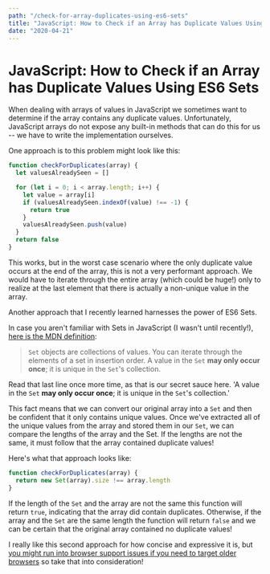 ```yaml
---
path: "/check-for-array-duplicates-using-es6-sets"
title: "JavaScript: How to Check if an Array has Duplicate Values Using ES6 Sets"
date: "2020-04-21"
---
```


# JavaScript: How to Check if an Array has Duplicate Values Using ES6 Sets

When dealing with arrays of values in JavaScript we sometimes want to determine if the array contains any duplicate values. Unfortunately, JavaScript arrays do not expose any built-in methods that can do this for us -- we have to write the implementation ourselves.

One approach is to this problem might look like this:

```javascript
function checkForDuplicates(array) {
  let valuesAlreadySeen = []

  for (let i = 0; i < array.length; i++) {
    let value = array[i]
    if (valuesAlreadySeen.indexOf(value) !== -1) {
      return true
    }
    valuesAlreadySeen.push(value)
  }
  return false
}
```

This works, but in the worst case scenario where the only duplicate value occurs at the end of the array, this is not a very performant approach. We would have to iterate through the entire array (which could be huge!) only to realize at the last element that there is actually a non-unique value in the array.

Another approach that I recently learned harnesses the power of ES6 Sets.

In case you aren't familiar with Sets in JavaScript (I wasn't until recently!), [here is the MDN definition](https://developer.mozilla.org/en-US/docs/Web/JavaScript/Reference/Global_Objects/Set):

> `Set` objects are collections of values. You can iterate through the elements of a set in insertion order. A value in the `Set` **may only occur once**;
> it is unique in the `Set`'s collection.

Read that last line once more time, as that is our secret sauce here. 'A value in the `Set` **may only occur once**; it is unique in the `Set`'s collection.'

This fact means that we can convert our original array into a `Set` and then be confident that it only contains unique values. Once we've extracted all of the unique values from the array and stored them in our `Set`, we can compare the lengths of the array and the Set. If the lengths are not the same, it must follow that the array contained duplicate values!

Here's what that approach looks like:

```javascript
function checkForDuplicates(array) {
  return new Set(array).size !== array.length
}
```

If the length of the `Set` and the array are not the same this function will return `true`, indicating that the array did contain duplicates. Otherwise, if the array and the `Set` are the same length the function will return `false` and we can be certain that the original array contained no duplicate values!

I really like this second approach for how concise and expressive it is, but [you might run into browser support issues if you need to target older browsers](https://caniuse.com/#feat=mdn-javascript_builtins_set_set_null_allowed) so take that into consideration!
